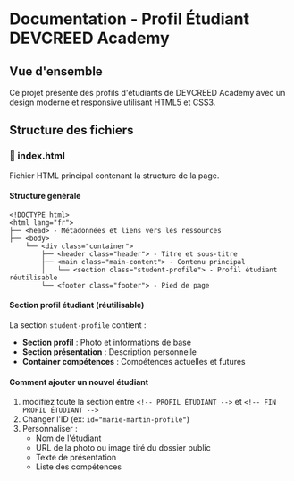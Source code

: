 # Documentation - Profil Étudiant DEVCREED Academy

## Vue d'ensemble
Ce projet présente des profils d'étudiants de DEVCREED Academy avec un design moderne et responsive utilisant HTML5 et CSS3.

## Structure des fichiers

### 📄 index.html
Fichier HTML principal contenant la structure de la page.

#### Structure générale
```
<!DOCTYPE html>
<html lang="fr">
├── <head> - Métadonnées et liens vers les ressources
├── <body>
    └── <div class="container">
        ├── <header class="header"> - Titre et sous-titre
        ├── <main class="main-content"> - Contenu principal
        │   └── <section class="student-profile"> - Profil étudiant réutilisable
        └── <footer class="footer"> - Pied de page
```

#### Section profil étudiant (réutilisable)
La section `student-profile` contient :
- **Section profil** : Photo et informations de base
- **Section présentation** : Description personnelle
- **Container compétences** : Compétences actuelles et futures

#### Comment ajouter un nouvel étudiant
1. modifiez toute la section entre `<!-- PROFIL ÉTUDIANT -->` et `<!-- FIN PROFIL ÉTUDIANT -->`
2. Changer l'ID (ex: `id="marie-martin-profile"`)
3. Personnaliser :
   - Nom de l'étudiant
   - URL de la photo ou image tiré du dossier public
   - Texte de présentation
   - Liste des compétences
